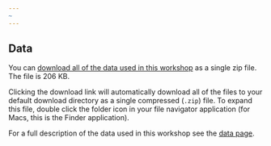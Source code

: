 ```yaml
---
~
---
```


## Data

You can [download all of the data used in this workshop](https://ndownloader.figshare.com/articles/6262019/versions/4)
as a single zip file. The file is 206 KB.

Clicking the download link will automatically download all of the files to your default download directory as a single compressed
(`.zip`) file. To expand this file, double click the folder icon in your file navigator application (for Macs, this is the Finder
application).

For a full description of the data used in this workshop see the [data page](data).


